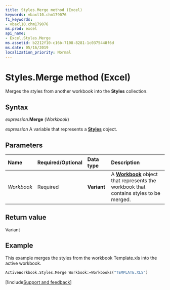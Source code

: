 ```yaml
---
title: Styles.Merge method (Excel)
keywords: vbaxl10.chm179076
f1_keywords:
- vbaxl10.chm179076
ms.prod: excel
api_name:
- Excel.Styles.Merge
ms.assetid: b2212f10-c16b-7108-8281-1c0375448f6d
ms.date: 05/16/2019
localization_priority: Normal
---
```



# Styles.Merge method (Excel)

Merges the styles from another workbook into the **Styles** collection.


## Syntax

_expression_.**Merge** (_Workbook_)

_expression_ A variable that represents a **[Styles](Excel.Styles.md)** object.


## Parameters

|Name|Required/Optional|Data type|Description|
|:-----|:-----|:-----|:-----|
| _Workbook_|Required| **Variant**|A **[Workbook](Excel.Workbook.md)** object that represents the workbook that contains styles to be merged.|

## Return value

Variant


## Example

This example merges the styles from the workbook Template.xls into the active workbook.

```vb
ActiveWorkbook.Styles.Merge Workbook:=Workbooks("TEMPLATE.XLS")
```



[!include[Support and feedback](~/includes/feedback-boilerplate.md)]